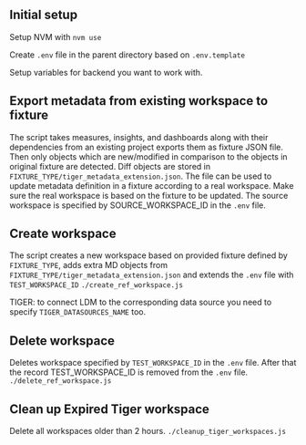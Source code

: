 ## Initial setup

Setup NVM with `nvm use`

Create `.env` file in the parent directory based on `.env.template`

Setup variables for backend you want to work with.

## Export metadata from existing workspace to fixture

The script takes measures, insights, and dashboards along with their dependencies
from an existing project exports them as fixture JSON file.
Then only objects which are new/modified in comparison to the objects in original fixture are detected.
Diff objects are stored in `FIXTURE_TYPE/tiger_metadata_extension.json`.
The file can be used to update metadata definition in a fixture according to a real workspace.
Make sure the real workspace is based on the fixture to be updated.
The source workspace is specified by SOURCE_WORKSPACE_ID in the `.env` file.

## Create workspace

The script creates a new workspace based on provided fixture defined by `FIXTURE_TYPE`,
adds extra MD objects from `FIXTURE_TYPE/tiger_metadata_extension.json`
and extends the `.env` file with `TEST_WORKSPACE_ID`
`./create_ref_workspace.js`

TIGER: to connect LDM to the corresponding data source you need to specify `TIGER_DATASOURCES_NAME` too.

## Delete workspace

Deletes workspace specified by `TEST_WORKSPACE_ID` in the `.env` file.
After that the record TEST_WORKSPACE_ID is removed from the `.env` file.
`./delete_ref_workspace.js`

## Clean up Expired Tiger workspace

Delete all workspaces older than 2 hours.
`./cleanup_tiger_workspaces.js`
